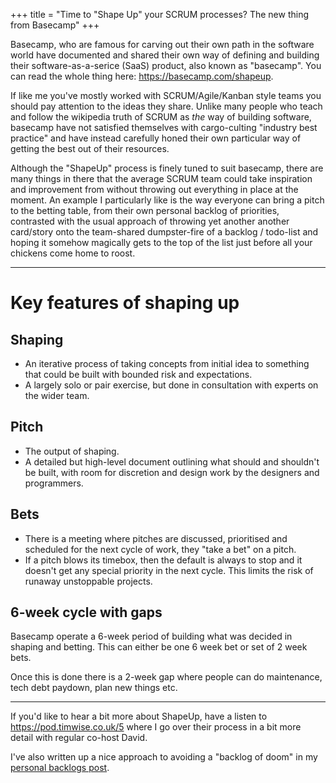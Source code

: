 +++
title = "Time to \"Shape Up\" your SCRUM processes? The new thing from Basecamp"
+++

Basecamp, who are famous for carving out their own path in the software world
have documented and shared their own way of defining and building their
software-as-a-serice (SaaS) product, also known as "basecamp". You can read the
whole thing here: <https://basecamp.com/shapeup>.

If like me you've mostly worked with SCRUM/Agile/Kanban style teams you should
pay attention to the ideas they share. Unlike many people who teach and follow
the wikipedia truth of SCRUM as *the* way of building software, basecamp have
not satisfied themselves with cargo-culting "industry best practice" and have
instead carefully honed their own particular way of getting the best out of
their resources.

Although the "ShapeUp" process is finely tuned to suit basecamp, there are many
things in there that the average SCRUM team could take inspiration and
improvement from without throwing out everything in place at the moment. An
example I particularly like is the way everyone can bring a pitch to the
betting table, from their own personal backlog of priorities, contrasted with
the usual approach of throwing yet another another card/story onto the
team-shared dumpster-fire of a backlog / todo-list and hoping it somehow
magically gets to the top of the list just before all your chickens come home
to roost.

----

# Key features of shaping up

## Shaping

* An iterative process of taking concepts from initial idea to something that
  could be built with bounded risk and expectations.
* A largely solo or pair exercise, but done in consultation with experts on the
  wider team.

## Pitch

* The output of shaping.
* A detailed but high-level document outlining what should and shouldn't be
  built, with room for discretion and design work by the designers and
  programmers.

## Bets

* There is a meeting where pitches are discussed, prioritised and scheduled for
  the next cycle of work, they "take a bet" on a pitch.
* If a pitch blows its timebox, then the default is always to stop and it
  doesn't get any special priority in the next cycle. This limits the risk of
  runaway unstoppable projects.

## 6-week cycle with gaps

Basecamp operate a 6-week period of building what was decided in shaping and
betting. This can either be one 6 week bet or set of 2 week bets.

Once this is done there is a 2-week gap where people can do maintenance, tech
debt paydown, plan new things etc.


----

If you'd like to hear a bit more about ShapeUp, have a listen to
<https://pod.timwise.co.uk/5> where I go over their process in a bit more
detail with regular co-host David.

I've also written up a nice approach to avoiding a "backlog of doom" in my
[personal backlogs post](/2020/06/30/personal-backlogs/).
